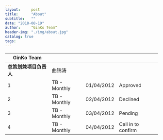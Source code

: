 ```yaml
---
layout:     post
title:      "About"
subtitle:   ""
date: "2018-08-19"
author:     "GinKo Team"
header-img: "./img/about.jpg"
catalog: true
tags:
---
```


<table class="table table-striped">
				<thead>
					<tr>
						<th>
							GinKo Team
						</th>
						<th>
						</th>
						<th>
						</th>
						<th>
						</th>
					</tr>
				</thead>
				<tbody>
					<tr>
						<td>
							<strong><span>总策划兼项目负责人</span></strong>
						</td>
						<td>
							曲锦涛
						</td>
						<td>
						</td>
						<td>
						</td>
					</tr>
					<tr class="success">
						<td>
							1
						</td>
						<td>
							TB - Monthly
						</td>
						<td>
							01/04/2012
						</td>
						<td>
							Approved
						</td>
					</tr>
					<tr class="error">
						<td>
							2
						</td>
						<td>
							TB - Monthly
						</td>
						<td>
							02/04/2012
						</td>
						<td>
							Declined
						</td>
					</tr>
					<tr class="warning">
						<td>
							3
						</td>
						<td>
							TB - Monthly
						</td>
						<td>
							03/04/2012
						</td>
						<td>
							Pending
						</td>
					</tr>
					<tr class="info">
						<td>
							4
						</td>
						<td>
							TB - Monthly
						</td>
						<td>
							04/04/2012
						</td>
						<td>
							Call in to confirm
						</td>
					</tr>
				</tbody>
			</table>

